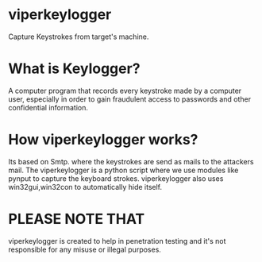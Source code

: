 # viperkeylogger

Capture Keystrokes from target's machine.

# What is Keylogger?

A computer program that records every keystroke made by a computer user, especially in order to gain fraudulent access to passwords and other confidential information.

# How viperkeylogger works?

Its based on Smtp. where the keystrokes are send as mails to the attackers mail. The viperkeylogger is a python script where we use modules like pynput to capture the keyboard strokes. viperkeylogger also uses win32gui,win32con to automatically hide itself. 











# PLEASE NOTE THAT

viperkeylogger is created to help in penetration testing and it's not responsible for any misuse or illegal purposes.
